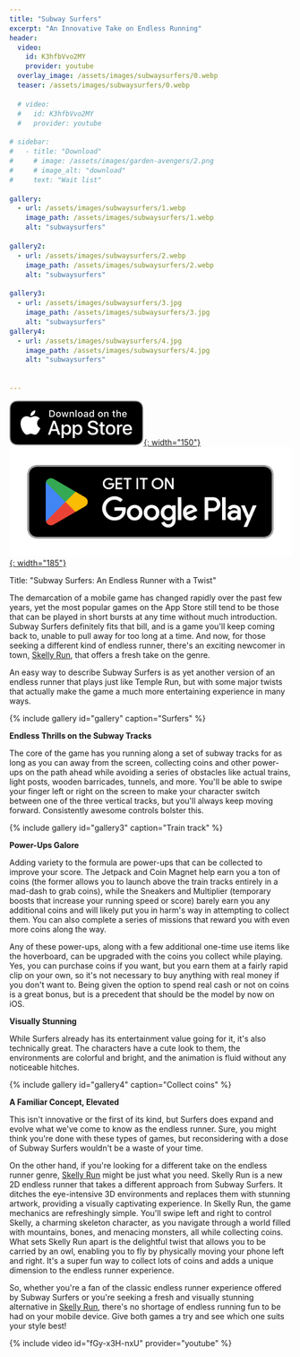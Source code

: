 ```yaml
---
title: "Subway Surfers"
excerpt: "An Innovative Take on Endless Running"
header:
  video:
    id: K3hfbVvo2MY
    provider: youtube
  overlay_image: /assets/images/subwaysurfers/0.webp
  teaser: /assets/images/subwaysurfers/0.webp
  
  # video:
  #   id: K3hfbVvo2MY
  #   provider: youtube

# sidebar:
#   - title: "Download"
#     # image: /assets/images/garden-avengers/2.png
#     # image_alt: "download"
#     text: "Wait list"

gallery:
  - url: /assets/images/subwaysurfers/1.webp
    image_path: /assets/images/subwaysurfers/1.webp
    alt: "subwaysurfers"

gallery2:
  - url: /assets/images/subwaysurfers/2.webp
    image_path: /assets/images/subwaysurfers/2.webp
    alt: "subwaysurfers"

gallery3:
  - url: /assets/images/subwaysurfers/3.jpg
    image_path: /assets/images/subwaysurfers/3.jpg
    alt: "subwaysurfers"
gallery4:
  - url: /assets/images/subwaysurfers/4.jpg
    image_path: /assets/images/subwaysurfers/4.jpg
    alt: "subwaysurfers"


---
```

[![AppStore](/assets/images/appstore-badge-black.svg){: width="150"}](https://apps.apple.com/us/app/subway-surfers/id512939461) 
[![PlayStore](/assets/images/google-play-badge.png){: width="185"}](https://play.google.com/store/apps/details?id=com.kiloo.subwaysurf)

Title: "Subway Surfers: An Endless Runner with a Twist"

The demarcation of a mobile game has changed rapidly over the past few years, yet the most popular games on the App Store still tend to be those that can be played in short bursts at any time without much introduction. Subway Surfers definitely fits that bill, and is a game you'll keep coming back to, unable to pull away for too long at a time. And now, for those seeking a different kind of endless runner, there's an exciting newcomer in town, [Skelly Run](/skellyrun), that offers a fresh take on the genre.

An easy way to describe Subway Surfers is as yet another version of an endless runner that plays just like Temple Run, but with some major twists that actually make the game a much more entertaining experience in many ways.

{% include gallery id="gallery" caption="Surfers" %}

**Endless Thrills on the Subway Tracks**

The core of the game has you running along a set of subway tracks for as long as you can away from the screen, collecting coins and other power-ups on the path ahead while avoiding a series of obstacles like actual trains, light posts, wooden barricades, tunnels, and more. You'll be able to swipe your finger left or right on the screen to make your character switch between one of the three vertical tracks, but you'll always keep moving forward. Consistently awesome controls bolster this.

{% include gallery id="gallery3" caption="Train track" %}

**Power-Ups Galore**

Adding variety to the formula are power-ups that can be collected to improve your score. The Jetpack and Coin Magnet help earn you a ton of coins (the former allows you to launch above the train tracks entirely in a mad-dash to grab coins), while the Sneakers and Multiplier (temporary boosts that increase your running speed or score) barely earn you any additional coins and will likely put you in harm's way in attempting to collect them. You can also complete a series of missions that reward you with even more coins along the way.

Any of these power-ups, along with a few additional one-time use items like the hoverboard, can be upgraded with the coins you collect while playing. Yes, you can purchase coins if you want, but you earn them at a fairly rapid clip on your own, so it's not necessary to buy anything with real money if you don't want to. Being given the option to spend real cash or not on coins is a great bonus, but is a precedent that should be the model by now on iOS.

**Visually Stunning**

While Surfers already has its entertainment value going for it, it's also technically great. The characters have a cute look to them, the environments are colorful and bright, and the animation is fluid without any noticeable hitches.

{% include gallery id="gallery4" caption="Collect coins" %}

**A Familiar Concept, Elevated**

This isn't innovative or the first of its kind, but Surfers does expand and evolve what we've come to know as the endless runner. Sure, you might think you're done with these types of games, but reconsidering with a dose of Subway Surfers wouldn't be a waste of your time.

On the other hand, if you're looking for a different take on the endless runner genre, [Skelly Run](/skellyrun) might be just what you need. Skelly Run is a new 2D endless runner that takes a different approach from Subway Surfers. It ditches the eye-intensive 3D environments and replaces them with stunning artwork, providing a visually captivating experience. In Skelly Run, the game mechanics are refreshingly simple. You'll swipe left and right to control Skelly, a charming skeleton character, as you navigate through a world filled with mountains, bones, and menacing monsters, all while collecting coins. What sets Skelly Run apart is the delightful twist that allows you to be carried by an owl, enabling you to fly by physically moving your phone left and right. It's a super fun way to collect lots of coins and adds a unique dimension to the endless runner experience.

So, whether you're a fan of the classic endless runner experience offered by Subway Surfers or you're seeking a fresh and visually stunning alternative in  [Skelly Run](/skellyrun), there's no shortage of endless running fun to be had on your mobile device. Give both games a try and see which one suits your style best!

{% include video id="fGy-x3H-nxU" provider="youtube" %}
